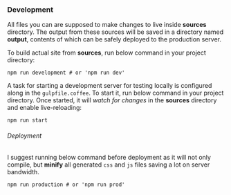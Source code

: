 ### Development

All files you can are supposed to make changes to live inside **sources** directory. The output from these sources will
be saved in a directory named **output**, contents of which can be safely deployed to the production server.

To build actual site from **sources**, run below command in your project directory:

```shell
npm run development # or 'npm run dev'
```

A task for starting a development server for testing locally is configured along in the `gulpfile.coffee`. To start it,
run below command in your project directory. Once started, it will *watch for changes* in the **sources** directory and enable live-reloading:

```shell
npm run start
```

###### Deployment

I suggest running below command before deployment as it will not only compile, but **minify** all generated `css` and
`js` files saving a lot on server bandwidth.

```shell
npm run production # or 'npm run prod'
```
